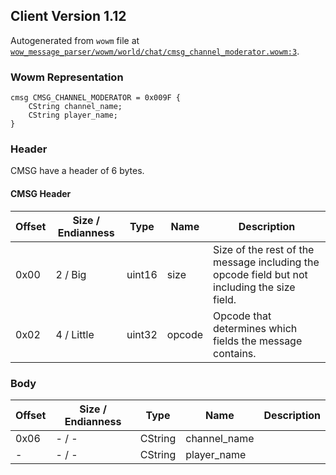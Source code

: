 ## Client Version 1.12

Autogenerated from `wowm` file at [`wow_message_parser/wowm/world/chat/cmsg_channel_moderator.wowm:3`](https://github.com/gtker/wow_messages/tree/main/wow_message_parser/wowm/world/chat/cmsg_channel_moderator.wowm#L3).

### Wowm Representation
```rust,ignore
cmsg CMSG_CHANNEL_MODERATOR = 0x009F {
    CString channel_name;
    CString player_name;
}
```
### Header
CMSG have a header of 6 bytes.

#### CMSG Header
| Offset | Size / Endianness | Type   | Name   | Description |
| ------ | ----------------- | ------ | ------ | ----------- |
| 0x00   | 2 / Big           | uint16 | size   | Size of the rest of the message including the opcode field but not including the size field.|
| 0x02   | 4 / Little        | uint32 | opcode | Opcode that determines which fields the message contains.|
### Body
| Offset | Size / Endianness | Type | Name | Description |
| ------ | ----------------- | ---- | ---- | ----------- |
| 0x06 | - / - | CString | channel_name |  |
| - | - / - | CString | player_name |  |

